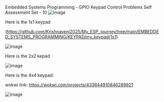 Embedded Systems Programming - GPIO 
Keypad Control Problems 
Self Assessment Set - 10
![image](https://github.com/user-attachments/assets/a30d6a7d-9d96-40ed-8a27-907b3c7e3e6f)


Here is the 1x1 keypad 

(https://github.com/Krishnaveni2025/My_ESP_journey/tree/main/EMBEDDED_SYSTEMS_PROGRAMMING/KEYPAD/my_keypad/1x1)



![image](https://github.com/user-attachments/assets/ea3c961c-6d1a-45df-a087-17d47126a8ec)


Here is the 2x2 kepad





![image](https://github.com/user-attachments/assets/01cbbd5d-2567-4e87-803c-ceaf73407771)


Here is the 4x4 keypad:


wokwi link: https://wokwi.com/projects/433644910846289921



![image](https://github.com/user-attachments/assets/16a30981-eec9-4a3a-a355-3e9b1f3bdab7)
